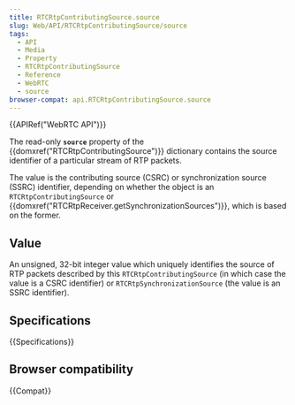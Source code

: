 ```yaml
---
title: RTCRtpContributingSource.source
slug: Web/API/RTCRtpContributingSource/source
tags:
  - API
  - Media
  - Property
  - RTCRtpContributingSource
  - Reference
  - WebRTC
  - source
browser-compat: api.RTCRtpContributingSource.source
---
```

{{APIRef("WebRTC API")}}

The read-only **`source`** property of
the {{domxref("RTCRtpContributingSource")}} dictionary contains the source identifier of
a particular stream of RTP packets.

The value is the contributing source (CSRC)
or synchronization source (SSRC) identifier, depending on whether the object is an
`RTCRtpContributingSource` or {{domxref("RTCRtpReceiver.getSynchronizationSources")}},
which is based on the former.

## Value

An unsigned, 32-bit integer value which uniquely identifies the source of RTP packets
described by this `RTCRtpContributingSource` (in which case the value is a
CSRC identifier) or `RTCRtpSynchronizationSource` (the value is an SSRC
identifier).

## Specifications

{{Specifications}}

## Browser compatibility

{{Compat}}
